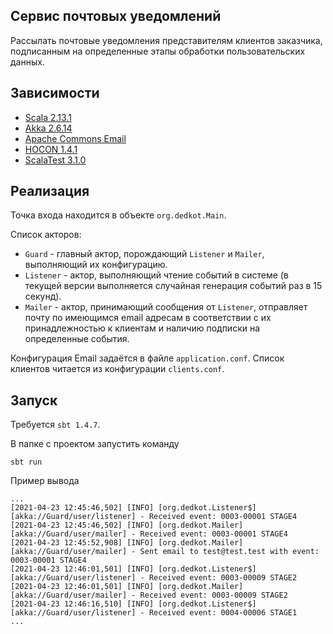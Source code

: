 ## Cервис почтовых уведомлений

Рассылать почтовые уведомления представителям клиентов заказчика, подписанным на определенные этапы обработки пользовательских данных.

## Зависимости

* [Scala 2.13.1](https://scala-lang.org)
* [Akka 2.6.14](https://akka.io)
* [Apache Commons Email](https://commons.apache.org/proper/commons-email/)
* [HOCON 1.4.1](https://github.com/lightbend/config)
* [ScalaTest 3.1.0](https://www.scalatest.org/)

## Реализация

Точка входа находится в объекте `org.dedkot.Main`.

Список акторов:
* `Guard` - главный актор, порождающий `Listener` и `Mailer`, выполняющий их конфигурацию.
* `Listener` - актор, выполняющий чтение событий в системе (в текущей версии выполняется случайная генерация событий раз в 15 секунд).
* `Mailer` - актор, принимающий сообщения от `Listener`, отправляет почту по имеющимся email адресам в соответствии с их принадлежностью к клиентам и наличию подписки на определенные события.

Конфигурация Email задаётся в файле `application.conf`.
Список клиентов читается из конфигурации `clients.conf`.

## Запуск

Требуется `sbt 1.4.7`.

В папке с проектом запустить команду
```
sbt run
```

Пример вывода
```
...
[2021-04-23 12:45:46,502] [INFO] [org.dedkot.Listener$] [akka://Guard/user/listener] - Received event: 0003-00001 STAGE4
[2021-04-23 12:45:46,502] [INFO] [org.dedkot.Mailer] [akka://Guard/user/mailer] - Received event: 0003-00001 STAGE4
[2021-04-23 12:45:52,908] [INFO] [org.dedkot.Mailer] [akka://Guard/user/mailer] - Sent email to test@test.test with event: 0003-00001 STAGE4
[2021-04-23 12:46:01,501] [INFO] [org.dedkot.Listener$] [akka://Guard/user/listener] - Received event: 0003-00009 STAGE2
[2021-04-23 12:46:01,501] [INFO] [org.dedkot.Mailer] [akka://Guard/user/mailer] - Received event: 0003-00009 STAGE2
[2021-04-23 12:46:16,510] [INFO] [org.dedkot.Listener$] [akka://Guard/user/listener] - Received event: 0004-00006 STAGE1
...
```
